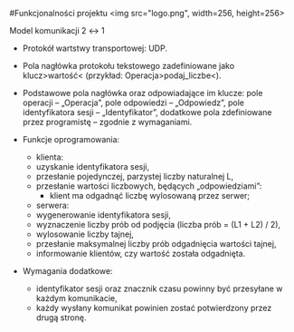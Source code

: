 #Funkcjonalności projektu
<img src="logo.png", width=256, height=256>

Model komunikacji 2 ↔ 1
- Protokół wartstwy transportowej: UDP.
- Pola nagłówka protokołu tekstowego zadefiniowane jako klucz>wartość< (przykład: Operacja>podaj_liczbe<).
- Podstawowe pola nagłówka oraz odpowiadające im klucze: pole operacji – „Operacja”, pole odpowiedzi – „Odpowiedz”, pole identyfikatora sesji – „Identyfikator”, dodatkowe pola zdefiniowane przez programistę – zgodnie z wymaganiami.


- Funkcje oprogramowania:
    * klienta:
	* uzyskanie identyfikatora sesji,
	* przesłanie pojedynczej, parzystej liczby naturalnej L,
	* przesłanie wartości liczbowych, będących „odpowiedziami”:
	    * klient ma odgadnąć liczbę wylosowaną przez serwer;
    * serwera:
	* wygenerowanie identyfikatora sesji,
	* wyznaczenie liczby prób od podjęcia (liczba prób = (L1 + L2) / 2),
	* wylosowanie liczby tajnej,
	* przesłanie maksymalnej liczby prób odgadnięcia wartości tajnej,
	* informowanie klientów, czy wartość została odgadnięta.
	
- Wymagania dodatkowe:
    * identyfikator sesji oraz znacznik czasu powinny być przesyłane w każdym komunikacie,
    * każdy wysłany komunikat powinien zostać potwierdzony przez drugą stronę.
